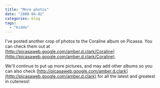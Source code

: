 ```yaml
---
title: "More photos"
date: "2008-04-02"
categories: blog
tags:
  - "kiddo"
---
```


I've posted another crop of photos to the Coraline album on Picassa. You can check them out at [http://picasaweb.google.com/amber.d.clark/Coraline](http://picasaweb.google.com/amber.d.clark/Coraline).

We'll continue to put up more pictures, and may add other albums so you can also check [http://picasaweb.google.com/amber.d.clark](http://picasaweb.google.com/amber.d.clark) for all the latest and greatest in cuteness!
